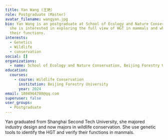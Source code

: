 ```yaml
---
title: Yan Wang (王艳）
role: Postgraduate (Master)
avatar_filename: wangyan.jpg
bio: Yan Wang is an postgraduate at School of Ecology and Nature Conservation,
  she is interested in exploring the full view of HGT in mammals and what are
  their functions.
interests:
  - Genetics
  - Wildlife
  - conservation
social: []
organizations:
  - name: School of Ecology and Nature Conservation, Beijing Forestry University
education:
  courses:
    - course: Wildlife Conservation
      institution: Beijing Forestry University
      year: 2024
email: 1804964780@qq.com
superuser: false
user_groups:
  - Postgraduate
---
```

Y﻿an graduated from Shanghai Second Tech University, she majored industry design and now majors in wildlife conservation. She use genetic tools to identify the HGT and verify their functions in manmals.
